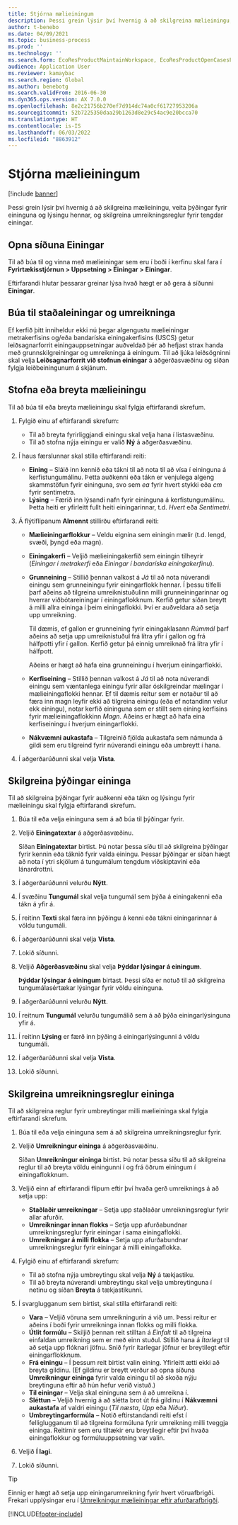 ```yaml
---
title: Stjórna mælieiningum
description: Þessi grein lýsir því hvernig á að skilgreina mælieiningu, veita þýðingar fyrir eininguna og lýsingu hennar, og skilgreina umreikningsreglur fyrir tengdar einingar.
author: t-benebo
ms.date: 04/09/2021
ms.topic: business-process
ms.prod: ''
ms.technology: ''
ms.search.form: EcoResProductMaintainWorkspace, EcoResProductOpenCasesFormPart, UnitOfMeasure, UnitOfMeasureReportingTranslation, UnitOfMeasureTranslation, UnitOfMeasureConversion, UnitOfMeasureConversionEditOrCreate, UnitOfMeasureLookup, UnitOfMeasureCalculator, UnitOfMeasureWizard, UnitOfMeasureLookupTest
audience: Application User
ms.reviewer: kamaybac
ms.search.region: Global
ms.author: benebotg
ms.search.validFrom: 2016-06-30
ms.dyn365.ops.version: AX 7.0.0
ms.openlocfilehash: 8e2c21756b270ef7d914dc74a0cf61727953206a
ms.sourcegitcommit: 52b7225350daa29b1263d8e29c54ac9e20bcca70
ms.translationtype: HT
ms.contentlocale: is-IS
ms.lasthandoff: 06/03/2022
ms.locfileid: "8863912"
---
```

# <a name="manage-units-of-measure"></a>Stjórna mælieiningum

[!include [banner](../../includes/banner.md)]

Þessi grein lýsir því hvernig á að skilgreina mælieiningu, veita þýðingar fyrir eininguna og lýsingu hennar, og skilgreina umreikningsreglur fyrir tengdar einingar.

## <a name="open-the-units-page"></a>Opna síðuna Einingar

Til að búa til og vinna með mælieiningar sem eru í boði í kerfinu skal fara í **Fyrirtækisstjórnun \> Uppsetning \> Einingar \> Einingar**.

Eftirfarandi hlutar þessarar greinar lýsa hvað hægt er að gera á síðunni **Einingar**.

## <a name="create-standard-units-and-conversions"></a>Búa til staðaleiningar og umreikninga

Ef kerfið þitt inniheldur ekki nú þegar algengustu mælieiningar metrakerfisins og/eða bandaríska einingakerfisins (USCS) getur leiðsagnarforrit einingauppsetningar auðveldað þér að hefjast strax handa með grunnskilgreiningar og umreikninga á einingum. Til að ljúka leiðsögninni skal velja **Leiðsagnarforrit við stofnun einingar** á aðgerðasvæðinu og síðan fylgja leiðbeiningunum á skjánum.

## <a name="create-or-edit-a-unit-of-measure"></a>Stofna eða breyta mælieiningu

Til að búa til eða breyta mælieiningu skal fylgja eftirfarandi skrefum.

1. Fylgið einu af eftirfarandi skrefum:

    - Til að breyta fyrirliggjandi einingu skal velja hana í listasvæðinu.
    - Til að stofna nýja einingu er valið **Ný** á aðgerðasvæðinu.

1. Í haus færslunnar skal stilla eftirfarandi reiti:

    - **Eining** – Sláið inn kennið eða tákni til að nota til að vísa í eininguna á kerfistungumálinu. Þetta auðkenni eða tákn er venjulega algeng skammstöfun fyrir eininguna, svo sem *ea* fyrir hvert stykki eða *cm* fyrir sentimetra.
    - **Lýsing** – Færið inn lýsandi nafn fyrir eininguna á kerfistungumálinu. Þetta heiti er yfirleitt fullt heiti einingarinnar, t.d. *Hvert* eða *Sentimetri*.

1. Á flýtiflipanum **Almennt** stillirðu eftirfarandi reiti:<!-- KFM: confirm this:    - **Fixed unit assignment** and **Fixed unit** – These fields have an effect only if you're using the Microsoft Retail Essentials product. If the current unit can be mapped to one of the fixed units that are used by Retail Essentials, set the **Fixed unit assignment** option to *Yes*. Then select the fixed unit in the **Fixed unit** field. -->

    - **Mælieiningarflokkur** – Veldu eignina sem einingin mælir (t.d. lengd, svæði, þyngd eða magn).
    - **Einingakerfi** – Veljið mælieiningakerfið sem einingin tilheyrir (*Einingar í metrakerfi* eða *Einingar í bandaríska einingakerfinu*).
    - **Grunneining** – Stillið þennan valkost á *Já* til að nota núverandi einingu sem grunneiningu fyrir einingarflokk hennar. Í þessu tilfelli þarf aðeins að tilgreina umreiknistuðulinn milli grunneiningarinnar og hverrar viðbótareiningar í einingaflokknum. Kerfið getur síðan breytt á milli allra eininga í þeim einingaflokki. Því er auðveldara að setja upp umreikning.

        Til dæmis, ef gallon er grunneining fyrir einingaklasann *Rúmmál* þarf aðeins að setja upp umreiknistuðul frá lítra yfir í gallon og frá hálfpotti yfir í gallon. Kerfið getur þá einnig umreiknað frá lítra yfir í hálfpott.

        Aðeins er hægt að hafa eina grunneiningu í hverjum einingarflokki.

    - **Kerfiseining** – Stillið þennan valkost á *Já* til að nota núverandi einingu sem væntanlega einingu fyrir allar óskilgreindar mælingar í mælieiningaflokki hennar. Ef til dæmis reitur sem er notaður til að færa inn magn leyfir ekki að tilgreina einingu (eða ef notandinn velur ekk einingu), notar kerfið eininguna sem er stillt sem eining kerfisins fyrir mælieiningaflokkinn *Magn*. Aðeins er hægt að hafa eina kerfiseiningu í hverjum einingarflokki.
    - **Nákvæmni aukastafa** – Tilgreinið fjölda aukastafa sem námunda á gildi sem eru tilgreind fyrir núverandi einingu eða umbreytt í hana.

1. Í aðgerðarúðunni skal velja **Vista**.

## <a name="define-unit-translations"></a>Skilgreina þýðingar eininga

Til að skilgreina þýðingar fyrir auðkenni eða tákn og lýsingu fyrir mælieiningu skal fylgja eftirfarandi skrefum.

1. Búa til eða velja eininguna sem á að búa til þýðingar fyrir.
1. Veljið **Einingatextar** á aðgerðasvæðinu.

    Síðan **Einingatextar** birtist. Þú notar þessa síðu til að skilgreina þýðingar fyrir kennin eða táknið fyrir valda einingu. Þessar þýðingar er síðan hægt að nota í ytri skjölum á tungumálum tengdum viðskiptavini eða lánardrottni.

1. Í aðgerðarúðunni velurðu **Nýtt**.
1. Í svæðinu **Tungumál** skal velja tungumál sem þýða á einingakenni eða tákn á yfir á.
1. Í reitinn **Texti** skal færa inn þýðingu á kenni eða tákni einingarinnar á völdu tungumáli.
1. Í aðgerðarúðunni skal velja **Vista**.
1. Lokið síðunni.
1. Veljið **Aðgerðasvæðinu** skal velja **Þýddar lýsingar á einingum**.

    **Þýddar lýsingar á einingum** birtast. Þessi síða er notuð til að skilgreina tungumálasértækar lýsingar fyrir völdu eininguna.

1. Í aðgerðarúðunni velurðu **Nýtt**.
1. Í reitnum **Tungumál** velurðu tungumálið sem á að þýða einingarlýsinguna yfir á.
1. Í reitinn **Lýsing** er færð inn þýðing á einingarlýsingunni á völdu tungumáli.
1. Í aðgerðarúðunni skal velja **Vista**.
1. Lokið síðunni.

## <a name="define-unit-conversion-rules"></a>Skilgreina umreikningsreglur eininga

Til að skilgreina reglur fyrir umbreytingar milli mælieininga skal fylgja eftirfarandi skrefum.

1. Búa til eða velja eininguna sem á að skilgreina umreikningsreglur fyrir.
1. Veljið **Umreikningur eininga** á aðgerðasvæðinu.

    Síðan **Umreikningur eininga** birtist. Þú notar þessa síðu til að skilgreina reglur til að breyta völdu einingunni í og frá öðrum einingum í einingaflokknum.

1. Veljið einn af eftirfarandi flipum eftir því hvaða gerð umreiknings á að setja upp:

    - **Staðlaðir umreikningar** – Setja upp staðlaðar umreikningsreglur fyrir allar afurðir.
    - **Umreikningar innan flokks** – Setja upp afurðabundnar umreikningsreglur fyrir einingar í sama einingaflokki.
    - **Umreikningar á milli flokka** – Setja upp afurðabundnar umreikningsreglur fyrir einingar á milli einingaflokka.

1. Fylgið einu af eftirfarandi skrefum:

    - Til að stofna nýja umbreytingu skal velja **Ný** á tækjastiku.
    - Til að breyta núverandi umbreytingu skal velja umbreytinguna í netinu og síðan **Breyta** á tækjastikunni.

1. Í svarglugganum sem birtist, skal stilla eftirfarandi reiti:

    - **Vara** – Veljið vöruna sem umreikningurin á við um. Þessi reitur er aðeins í boði fyrir umreikninga innan flokks og milli flokka.
    - **Útlit formúlu** – Skiljið þennan reit stilltan á *Einfalt* til að tilgreina einfaldan umreikning sem er með einn stuðul. Stillið hana á *Ítarlegt* til að setja upp flóknari jöfnu. Snið fyrir ítarlegar jöfnur er breytilegt eftir einingarflokknum.
    - **Frá einingu** – Í þessum reit birtist valin eining. Yfirleitt ætti ekki að breyta gildinu. (Ef gildinu er breytt verður að opna síðuna **Umreikningur eininga** fyrir valda einingu til að skoða nýju breytinguna eftir að hún hefur verið vistuð.)
    - **Til einingar** – Velja skal eininguna sem á að umreikna í.
    - **Sléttun** – Veljið hvernig á að slétta brot út frá gildinu í **Nákvæmni aukastafa** af valdri einingu (*Til næsta*, *Upp* eða *Niður*).
    - **Umbreytingarformúla** – Notið eftirstandandi reiti efst í felliglugganum til að tilgreina formúluna fyrir umreikning milli tveggja eininga. Reitirnir sem eru tiltækir eru breytilegir eftir því hvaða einingaflokkur og formúluuppsetning var valin.

1. Veljið **Í lagi**.
1. Lokið síðunni.

> [!TIP]
> Einnig er hægt að setja upp einingarumreikning fyrir hvert vöruafbrigði. Frekari upplýsingar eru í [Umreikningur mælieiningar eftir afurðarafbrigði](../uom-conversion-per-product-variant.md).

[!INCLUDE[footer-include](../../../includes/footer-banner.md)]
